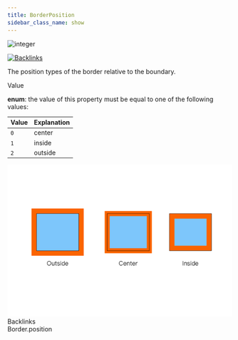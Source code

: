 ```yaml
---
title: BorderPosition
sidebar_class_name: show
---
```


<div className="section-badges">

<div><img alt="integer" src="https://img.shields.io/badge/integer-integer?label=Type" /></div>

<a href="#backlinks"><img alt="Backlinks" src="https://img.shields.io/badge/1-Backlinks?label=Backlinks&color=%230ea5e9" /></a>

</div>

The position types of the border relative to the boundary.

<div className="property-item">

Value

<div className="value-description">

**enum**: the value of this property must be equal to one of the following values:

| Value | Explanation                                     |
| :---- | :---------------------------------------------- |
| `0`   | <div className="enum-description">center</div>  |
| `1`   | <div className="enum-description">inside</div>  |
| `2`   | <div className="enum-description">outside</div> |

</div>

</div>

<div className="property-item">

<p></p>

<div className="property-images">

<img src="https://raw.githubusercontent.com/verygoodgraphics/resource/main/img/vector/Border/position.png" alt="" />

</div>

</div>

<div id="backlinks" className="section-backlinks">

<div className="backlinks-title">Backlinks</div>

<div className="backlink">
      <Link to='/specs/vectorgraphics/border#position'>Border.position</Link>
      </div>

</div>
